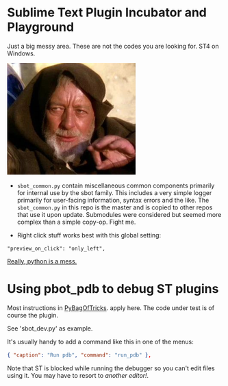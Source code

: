 # Sublime Text Plugin Incubator and Playground

Just a big messy area. These are not the codes you are looking for. ST4 on Windows.

![owk](owk.jpg)


- `sbot_common.py` contain miscellaneous common components primarily for internal use by the sbot family.
  This includes a very simple logger primarily for user-facing information, syntax errors and the like.
  The `sbot_common.py` in this repo is the master and is copied to other repos that use it upon update.
  Submodules were considered but seemed more complex than a simple copy-op. Fight me.

- Right click stuff works best with this global setting:
```
"preview_on_click": "only_left",
```

[Really, python is a mess.](https://xkcd.com/1987)


# Using pbot_pdb to debug ST plugins

Most instructions in [PyBagOfTricks](https://github.com/cepthomas/PyBagOfTricks/blob/main/README.md).
apply here. The code under test is of course the plugin.

See 'sbot_dev.py' as example.

It's usually handy to add a command like this in one of the menus:
```json
{ "caption": "Run pdb", "command": "run_pdb" },
```

Note that ST is blocked while running the debugger so you can't edit files using it.
You may have to resort to *another editor!*.

